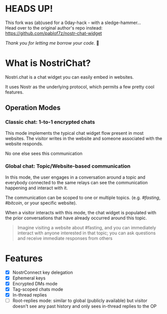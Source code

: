HEADS UP!
=========
This fork was (ab)used for a 0day-hack - with a sledge-hammer...  
Head over to the original author's repo instead:
https://github.com/pablof7z/nostr-chat-widget

_Thank you for letting me borrow your code._ 🙏

# What is NostriChat?
Nostri.chat is a chat widget you can easily embed in websites.

It uses Nostr as the underlying protocol, which permits a few pretty cool features.

## Operation Modes
### Classic chat: 1-to-1 encrypted chats
This mode implements the typical chat widget flow present in most websites. The visitor writes in the website and someone associated with the website responds.

No one else sees this communication

### Global chat: Topic/Website-based communication
In this mode, the user engages in a conversation around a topic and everybody connected to the same relays can see the communication happening and interact with it.

The communication can be scoped to one or multiple topics. (e.g. _#fasting_, _#bitcoin_, or your specific website).

When a visitor interacts with this mode, the chat widget is populated with the prior conversations that have already occurred around this topic.

> Imagine visiting a website about #fasting, and you can immediately interact with anyone interested in that topic; you can ask questions and receive immediate responses from others

# Features
- [x] NostrConnect key delegation
- [x] Ephemeral keys
- [x] Encrypted DMs mode
- [x] Tag-scoped chats mode
- [x] In-thread replies
- [ ] Root-replies mode: similar to global (publicly available) but visitor doesn't see any past history and only sees in-thread replies to the OP
